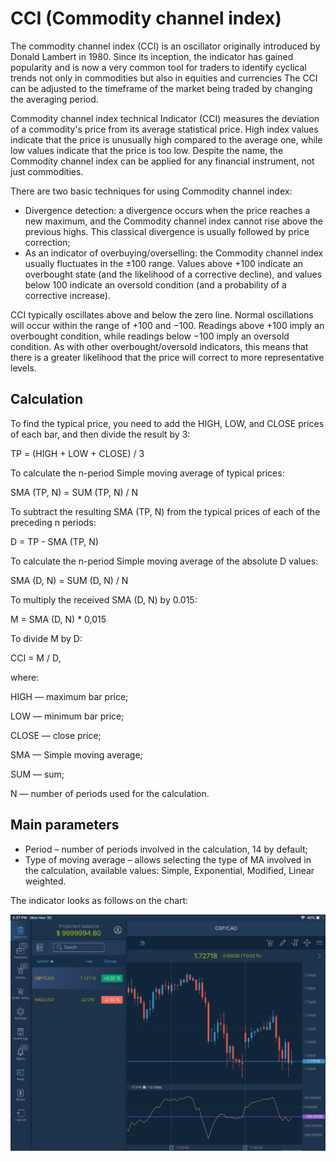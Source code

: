 # CCI \(Commodity channel index\)

The commodity channel index \(CCI\) is an oscillator originally introduced by Donald Lambert in 1980. Since its inception, the indicator has gained popularity and is now a very common tool for traders to identify cyclical trends not only in commodities but also in equities and currencies The CCI can be adjusted to the timeframe of the market being traded by changing the averaging period.

Commodity channel index technical Indicator \(CCI\) measures the deviation of a commodity's price from its average statistical price. High index values indicate that the price is unusually high compared to the average one, while low values indicate that the price is too low. Despite the name, the Commodity channel index can be applied for any financial instrument, not just commodities.

There are two basic techniques for using Commodity channel index:

* Divergence detection: a divergence occurs when the price reaches a new maximum, and the Commodity channel index cannot rise above the previous highs. This classical divergence is usually followed by price correction;
* As an indicator of overbuying/overselling: the Commodity channel index usually fluctuates in the  ±100 range. Values above +100 indicate an overbought state \(and the likelihood of a corrective decline\), and values below 100 indicate an oversold condition \(and a probability of a corrective increase\).

CCI typically oscillates above and below the zero line. Normal oscillations will occur within the range of +100 and −100. Readings above +100 imply an overbought condition, while readings below −100 imply an oversold condition. As with other overbought/oversold indicators, this means that there is a greater likelihood that the price will correct to more representative levels.

## Calculation

To find the typical price, you need to add the HIGH, LOW, and CLOSE prices of each bar, and then divide the result by 3:

TP = \(HIGH + LOW + CLOSE\) / 3

To calculate the n-period Simple moving average of typical prices:

SMA \(TP, N\) = SUM \(TP, N\) / N

To subtract the resulting SMA \(TP, N\) from the typical prices of each of the preceding n periods:

D = TP - SMA \(TP, N\)

To calculate the n-period Simple moving average of the absolute D values:

SMA \(D, N\) = SUM \(D, N\) / N

To multiply the received SMA \(D, N\) by 0.015:

M = SMA \(D, N\) \* 0,015

To divide M by D:

CCI = M / D,

where:

HIGH — maximum bar price;

LOW — minimum bar price;

CLOSE — close price;

SMA — Simple moving average;

SUM — sum;

N — number of periods used for the calculation.

## Main parameters

* Period – number of periods involved in the calculation, 14 by default;
* Type of moving average – allows selecting the type of MA involved in the calculation, available values: Simple, Exponential, Modified, Linear weighted.

The indicator looks as follows on the chart:

![](../../../../../.gitbook/assets/cci%20%282%29.jpg)

